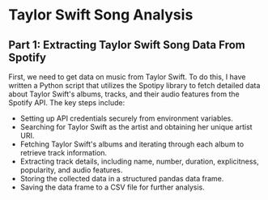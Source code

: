 # Taylor Swift Song Analysis

## Part 1: Extracting Taylor Swift Song Data From Spotify

First, we need to get data on music from Taylor Swift. To do this, I have written a Python script that utilizes the Spotipy library to fetch detailed data about Taylor Swift's albums, tracks, and their audio features from the Spotify API. The key steps include:

- Setting up API credentials securely from environment variables.
- Searching for Taylor Swift as the artist and obtaining her unique artist URI.
- Fetching Taylor Swift's albums and iterating through each album to retrieve track information.
- Extracting track details, including name, number, duration, explicitness, popularity, and audio features.
- Storing the collected data in a structured pandas data frame.
- Saving the data frame to a CSV file for further analysis.

